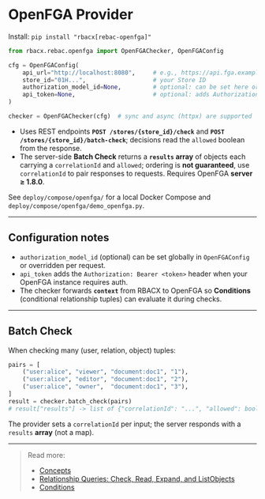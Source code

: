 # OpenFGA Provider

Install: `pip install "rbacx[rebac-openfga]"`

```python
from rbacx.rebac.openfga import OpenFGAChecker, OpenFGAConfig

cfg = OpenFGAConfig(
    api_url="http://localhost:8080",     # e.g., https://api.fga.example
    store_id="01H...",                   # your Store ID
    authorization_model_id=None,         # optional: can be set here or per-check
    api_token=None,                      # optional: adds Authorization: Bearer <token>
)

checker = OpenFGAChecker(cfg)  # sync and async (httpx) are supported
```

* Uses REST endpoints **`POST /stores/{store_id}/check`** and **`POST /stores/{store_id}/batch-check`**; decisions read the `allowed` boolean from the response.
* The server-side **Batch Check** returns a **`results` array** of objects each carrying a `correlationId` and `allowed`; ordering is **not guaranteed**, use `correlationId` to pair responses to requests. Requires OpenFGA **server ≥ 1.8.0**.

See `deploy/compose/openfga/` for a local Docker Compose and `deploy/compose/openfga/demo_openfga.py`.

---

## Configuration notes

* `authorization_model_id` (optional) can be set globally in `OpenFGAConfig` or overridden per request.
* `api_token` adds the `Authorization: Bearer <token>` header when your OpenFGA instance requires auth.
* The checker forwards **`context`** from RBACX to OpenFGA so **Conditions** (conditional relationship tuples) can evaluate it during checks.

---

## Batch Check

When checking many (user, relation, object) tuples:

```python
pairs = [
    ("user:alice", "viewer", "document:doc1", "1"),
    ("user:alice", "editor", "document:doc1", "2"),
    ("user:alice", "owner",  "document:doc1", "3"),
]
result = checker.batch_check(pairs)
# result["results"] -> list of {"correlationId": "...", "allowed": bool, "request": {...}}
```

The provider sets a `correlationId` per input; the server responds with a `results` **array** (not a map).

---
> Read more:
> * [Concepts](https://openfga.dev/docs/concepts)
> * [Relationship Queries: Check, Read, Expand, and ListObjects](https://openfga.dev/docs/interacting/relationship-queries)
> * [Conditions](https://openfga.dev/docs/modeling/conditions)
